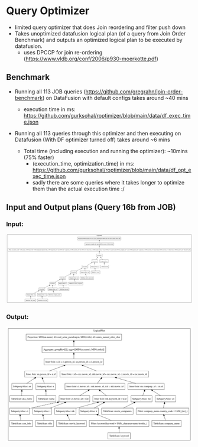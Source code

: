 # Query Optimizer
- limited query optimizer that does Join reordering and filter push down
- Takes unoptimized datafusion logical plan (of a query from Join Order Benchmark) and outputs an optimized logical plan to be executed by datafusion.
  - uses DPCCP for join re-ordering (https://www.vldb.org/conf/2006/p930-moerkotte.pdf)

## Benchmark
- Running all 113 JOB queries (https://github.com/gregrahn/join-order-benchmark) on DataFusion with default configs takes around ~40 mins
  - execution time in ms: https://github.com/gurksohal/roptimizer/blob/main/data/df_exec_time.json

- Running all 113 queries through this optimizer and then executing on Datafusion (With DF optimizer turned off) takes around ~6 mins
  - Total time (including execution and running the optimizer): ~10mins (75% faster)
    - (execution_time, optimization_time) in ms: https://github.com/gurksohal/roptimizer/blob/main/data/df_opt_exec_time.json 
    - sadly there are some queries where it takes longer to optimize them than the actual execution time :/
   
## Input and Output plans (Query 16b from JOB)
### Input:
![input.svg](img/input.svg)
### Output:
![output.svg](img/output.svg)

